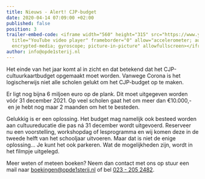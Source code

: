 ```yaml
---
title: Nieuws - Alert! CJP-budget
date: 2020-04-14 07:09:00 +02:00
published: false
position: 3
trailer-embed-code: <iframe width="560" height="315" src="https://www.youtube.com/embed/yBBwDjk-tAI?controls=0"
  title="YouTube video player" frameborder="0" allow="accelerometer; autoplay; clipboard-write;
  encrypted-media; gyroscope; picture-in-picture" allowfullscreen></iframe>
author: info@opde1sterij.nl
---
```


Het einde van het jaar komt al in zicht en dat betekend dat het CJP-cultuurkaartbudget opgemaakt moet worden. Vanwege Corona is het logischerwijs niet alle scholen gelukt om het CJP-budget op te maken.

Er ligt nog bijna 6 miljoen euro op de plank. Dit moet uitgegeven worden vóór 31 december 2021. Op veel scholen gaat het om meer dan €10.000,- en je hebt nog maar 2 maanden om het te besteden.

Gelukkig is er een oplossing. Het budget mag namelijk ook besteed worden aan cultuureducatie die pas ná 31 december wordt uitgevoerd. Reserveer nu een voorstelling, workshopdag of lesprogramma en wij komen deze in de tweede helft van het schooljaar uitvoeren. Maar dat is niet de enige oplossing... Je kunt het ook parkeren. Wat de mogelijkheden zijn, wordt in het filmpje uitgelegd.

Meer weten of meteen boeken? Neem dan contact met ons op stuur een mail naar [boekingen@opde1sterij.nl](mailto:boekingen@opde1sterij.nl) of bel <a href="tel:+31232052482" title="Bel Op de eerste rij">023 - 205 2482</a>.

